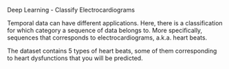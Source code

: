 Deep Learning - Classify Electrocardiograms

Temporal data can have different applications. Here, there is a classification for which category a sequence of data belongs to. More specifically,  sequences that corresponds to electrocardiograms, a.k.a. heart beats.

The dataset contains 5 types of heart beats, some of them corresponding to heart dysfunctions that you will be predicted.
